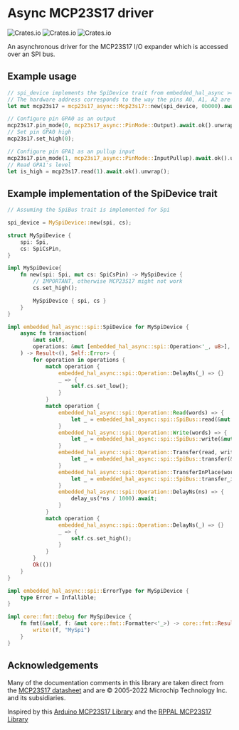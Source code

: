 # Async MCP23S17 driver

![Crates.io](https://img.shields.io/crates/v/mcp23s17-async)
![Crates.io](https://img.shields.io/crates/d/mcp23s17-async)
![Crates.io](https://img.shields.io/crates/l/mcp23s17-async)

An asynchronous driver for the MCP23S17 I/O expander which is accessed over an SPI bus.

## Example usage

```rs
// spi_device implements the SpiDevice trait from embedded_hal_async >= 1.0.0
// The hardware address corresponds to the way the pins A0, A1, A2 are physically connected
let mut mcp23s17 = mcp23s17_async::Mcp23s17::new(spi_device, 0b000).await.ok().unwrap();

// Configure pin GPA0 as an output
mcp23s17.pin_mode(0, mcp23s17_async::PinMode::Output).await.ok().unwrap();
// Set pin GPA0 high
mcp23s17.set_high(0);

// Configure pin GPA1 as an pullup input
mcp23s17.pin_mode(1, mcp23s17_async::PinMode::InputPullup).await.ok().unwrap();
// Read GPA1's level
let is_high = mcp23s17.read(1).await.ok().unwrap();
```


## Example implementation of the SpiDevice trait

```rs
// Assuming the SpiBus trait is implemented for Spi

spi_device = MySpiDevice::new(spi, cs);

struct MySpiDevice {
    spi: Spi,
    cs: SpiCsPin,
}

impl MySpiDevice{
    fn new(spi: Spi, mut cs: SpiCsPin) -> MySpiDevice {
        // IMPORTANT, otherwise MCP23S17 might not work
        cs.set_high();

        MySpiDevice { spi, cs }
    }
}

impl embedded_hal_async::spi::SpiDevice for MySpiDevice {
    async fn transaction(
        &mut self,
        operations: &mut [embedded_hal_async::spi::Operation<'_, u8>],
    ) -> Result<(), Self::Error> {  
        for operation in operations {
            match operation {
                embedded_hal_async::spi::Operation::DelayNs(_) => {}
                _ => {
                    self.cs.set_low();
                }
            }
            match operation {
                embedded_hal_async::spi::Operation::Read(words) => {
                    let _ = embedded_hal_async::spi::SpiBus::read(&mut self.spi, words).await;
                }
                embedded_hal_async::spi::Operation::Write(words) => {
                    let _ = embedded_hal_async::spi::SpiBus::write(&mut self.spi, words).await;
                }
                embedded_hal_async::spi::Operation::Transfer(read, write) => {
                    let _ = embedded_hal_async::spi::SpiBus::transfer(&mut self.spi, read, write).await;
                }
                embedded_hal_async::spi::Operation::TransferInPlace(words) => {
                    let _ = embedded_hal_async::spi::SpiBus::transfer_in_place(&mut self.spi, words).await;
                }
                embedded_hal_async::spi::Operation::DelayNs(ns) => {
                    delay_us(*ns / 1000).await;
                }
            }
            match operation {
                embedded_hal_async::spi::Operation::DelayNs(_) => {}
                _ => {
                    self.cs.set_high();
                }
            }                   
        }
        Ok(())
    }
}

impl embedded_hal_async::spi::ErrorType for MySpiDevice {
    type Error = Infallible;
}

impl core::fmt::Debug for MySpiDevice {
    fn fmt(&self, f: &mut core::fmt::Formatter<'_>) -> core::fmt::Result {
        write!(f, "MySpi")
    }
}
```



## Acknowledgements

Many of the documentation comments in this library are taken direct from the
[MCP23S17 datasheet](https://www.microchip.com/en-us/product/MCP23S17) and are
© 2005-2022 Microchip Technology Inc. and its subsidiaries.

Inspired by this [Arduino MCP23S17 Library](https://github.com/dreamcat4/Mcp23s17)
and the [RPPAL MCP23S17 Library](https://github.com/solimike/rppal-mcp23s17/)

